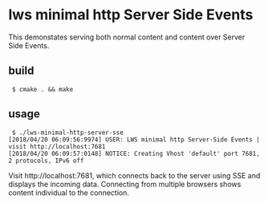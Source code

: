 # lws minimal http Server Side Events

This demonstates serving both normal content and
content over Server Side Events.

## build

```
 $ cmake . && make
```

## usage

```
 $ ./lws-minimal-http-server-sse
[2018/04/20 06:09:56:9974] USER: LWS minimal http Server-Side Events | visit http://localhost:7681
[2018/04/20 06:09:57:0148] NOTICE: Creating Vhost 'default' port 7681, 2 protocols, IPv6 off
```

Visit http://localhost:7681, which connects back to the server using SSE
and displays the incoming data.  Connecting from multiple browsers shows
content individual to the connection.

